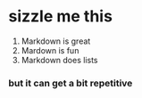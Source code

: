 sizzle me this 
==============

1. Markdown is great
2. Mardown is fun
3. Markdown does lists


### but it can get a bit repetitive ###
